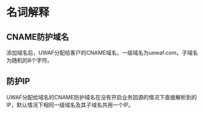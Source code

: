 # 名词解释

## CNAME防护域名 

添加域名后，UWAF分配给客户的CNAME域名，一级域名为uewaf.com，子域名为随机的8个字符。

## 防护IP

UWAF分配给域名的CNAME防护域名在没有开启业务回源的情况下直接解析到的IP，默认情况下相同一级域名及其子域名共用一个IP。